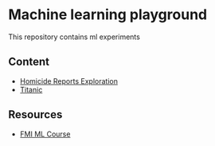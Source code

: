 # Machine learning playground
This repository contains ml experiments 

## Content
 - [Homicide Reports Exploration](playground/homicide-exploration-hw.ipynb)
 - [Titanic](playground/titanic-hw.ipynb)

## Resources
 - [FMI ML Course](http://fmi.machine-learning.bg)
